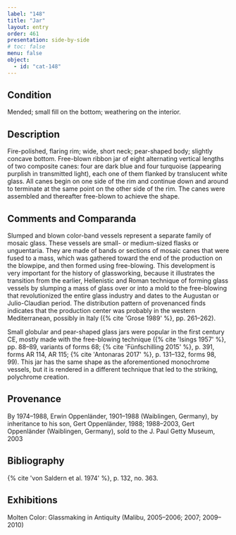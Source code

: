 ```yaml
---
label: "148"
title: "Jar"
layout: entry
order: 461
presentation: side-by-side
# toc: false
menu: false
object:
  - id: "cat-148"
---
```


## Condition

Mended; small fill on the bottom; weathering on the interior.

## Description

Fire-polished, flaring rim; wide, short neck; pear-shaped body; slightly concave bottom. Free-blown ribbon jar of eight alternating vertical lengths of two composite canes: four are dark blue and four turquoise (appearing purplish in transmitted light), each one of them flanked by translucent white glass. All canes begin on one side of the rim and continue down and around to terminate at the same point on the other side of the rim. The canes were assembled and thereafter free-blown to achieve the shape.

## Comments and Comparanda

Slumped and blown color-band vessels represent a separate family of mosaic glass. These vessels are small- or medium-sized flasks or unguentaria. They are made of bands or sections of mosaic canes that were fused to a mass, which was gathered toward the end of the production on the blowpipe, and then formed using free-blowing. This development is very important for the history of glassworking, because it illustrates the transition from the earlier, Hellenistic and Roman technique of forming glass vessels by slumping a mass of glass over or into a mold to the free-blowing that revolutionized the entire glass industry and dates to the Augustan or Julio-Claudian period. The distribution pattern of provenanced finds indicates that the production center was probably in the western Mediterranean, possibly in Italy ({% cite 'Grose 1989' %}, pp. 261–262).

Small globular and pear-shaped glass jars were popular in the first century CE, mostly made with the free-blowing technique ({% cite 'Isings 1957' %}, pp. 88–89, variants of forms 68; {% cite 'Fünfschilling 2015' %}, p. 391, forms AR 114, AR 115; {% cite 'Antonaras 2017' %}, p. 131–132, forms 98, 99). This jar has the same shape as the aforementioned monochrome vessels, but it is rendered in a different technique that led to the striking, polychrome creation.

## Provenance

By 1974–1988, Erwin Oppenländer, 1901–1988 (Waiblingen, Germany), by inheritance to his son, Gert Oppenländer, 1988; 1988–2003, Gert Oppenländer (Waiblingen, Germany), sold to the J. Paul Getty Museum, 2003

## Bibliography

{% cite 'von Saldern et al. 1974' %}, p. 132, no. 363.

## Exhibitions

Molten Color: Glassmaking in Antiquity (Malibu, 2005–2006; 2007; 2009–2010)